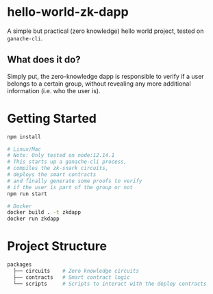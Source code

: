 # hello-world-zk-dapp

A simple but practical (zero knowledge) hello world project, tested on `ganache-cli`.

## What does it do?

Simply put, the zero-knowledge dapp is responsible to verify if a user belongs to a certain group, without revealing any more additional information (i.e. who the user is).

# Getting Started

```bash
npm install

# Linux/Mac
# Note: Only tested on node:12.14.1
# This starts up a ganache-cli process,
# compiles the zk-snark circuits,
# deploys the smart contracts
# and finally generate some proofs to verify
# if the user is part of the group or not
npm run start

# Docker
docker build . -t zkdapp
docker run zkdapp
```

# Project Structure

```bash
packages
  ├── circuits    # Zero knowledge circuits
  ├── contracts   # Smart contract logic
  └── scripts     # Scripts to interact with the deploy contracts
```
